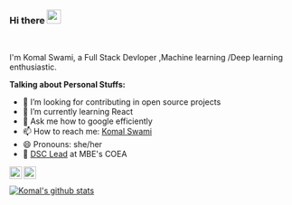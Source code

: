 

### Hi there <img src="https://github.com/thomasbnt/thomasbnt/blob/me/assets/hi.gif" width="25px">

<br/>

I'm Komal Swami, a Full Stack Devloper ,Machine learning /Deep learning enthusiastic.
  
**Talking about Personal Stuffs:**

- 🔭 I’m looking for contributing in open source projects
- 🌱 I’m currently learning React
- 💬 Ask me how to google efficiently
- 📫 How to reach me: [Komal Swami](https://www.linkedin.com/in/komal-swami-4a539117a)
- 😄 Pronouns: she/her 
- 📌 [DSC Lead](https://developers.google.com/community/dsc) at MBE's COEA

<a href="https://www.linkedin.com/in/komal-swami-4a539117a/">
  <img align="left" alt="Komal's Linkedin" width="22px" src="https://cdn.jsdelivr.net/npm/simple-icons@v3/icons/linkedin.svg" />
</a>
<a href="https://github.com/komalswami">
  <img align="left" alt="Komal's Github" width="22px" src="https://cdn.jsdelivr.net/npm/simple-icons@v3/icons/github.svg" />
</a>

<br/>
<br/>

<a href="https://github.com/komalswami">
 <img align="center" src="https://github-readme-stats.vercel.app/api?username=komalswami&show_icons=true&theme=dracula&line_height=27" alt="Komal's github stats"/>
</a>





